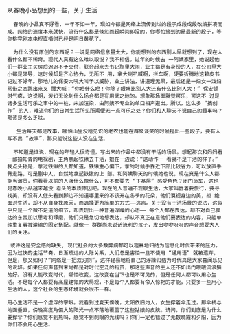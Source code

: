 从春晚小品想到的一些，关于生活

      春晚的小品真不好看，一年不如一年，现如今都是网络上流传到烂的段子成段成段改编拼凑而成。网络的速度本来就快，流行什么都是倏忽而起瞬间即没的，你哪怕摘到的是最新的段子，等你排完剧本电视直播时已经是明日黄花了。

      为什么没有原创的东西呢？一说是网络信息量太大，你能想到的东西别人早就想到了，现在人看什么都不稀奇。现代人真有这么难以取悦？我不相信。过年的时候去 一阿姨家里，她说起他们一群业主买房后迟迟不予交付，联合起来去书记那里大闹，业主都是有身份的人，在公司里大小都是领导，这时候却是齐心协力，无所不 用，拿大喇叭喊啊，拦车啊，硬要折腾地这赖皮书记过不好年。那地儿的保安大吼大叫予以威胁，业主讲法，讲道理无果，最后还是一妇女一泼妇骂街之态跳出来叉 腰大喊：“你瞪什么瞪！你除了眼睛比别人大还有什么比别人大！” 保安顿时气瘪，这说明，泼妇无论到什么场合都是有用武之地的。想象那场面就觉可乐，可这不 过是诸多生活可乐之事中的一桩，未加渲染，由阿姨不专业的单口相声道出。所以，这么多 “搞创作” 的人，难道你们的日常生活所见所闻便无一点可乐之处？你们和人聊天不说自己的趣事吗？那该是多么乏味。

       生活每天都是故事，哪怕山里没啥见识的老农也能在群聚谈笑的时候捏出一些段子，要有人写不出 “故事”，那只能说这些人没在生活。

      不知道是谁说，现在的年轻人很奇怪，写出来的作品中都没有干活的场景。想起那次和妈妈看一部拍知青的电视剧，主角拿起铁锹去干活，娘在一边说：“这动作一 看就不是干活的样子。” 我点头称是，拿过铁锹的人都知道，铁锹重心偏下，拿的时候手靠近下部比较省力，可以放直手臂走路，可是剧中人，自然地拿起铁锹的上 部。和阿姨聊天的时候她也说，现在真是什么人都能当演员，你看看以前的人演什么像什么，可不都要去 “下基层” 感受角色？闭门造车，这也是春晚小品越来越没 看头的本质原因吧。现在的人普遍不观察生活，大家叫嚣着要旅行，要寻找美，却没有人低头看到脚边不知道哪里来的不该开在冬季的花朵，他们漠视身边的美，拒 绝面对生活，却不从自身找原因，而选择更为简单的方式——逃离。关于没有干活场景的说法，这似乎只是一个微不足道的细节，却表现出一种普遍浮躁的心态—— 每个人都在表达，却不对自己表达的东西加以思考和琢磨，他们只是急切地想表达，却从不真正在意他们要表达的内容，只能单纯重复着被灌输的固定搭配。就像一 群群尚未说话流利的孩子，发出咿咿呀呀的声音想要大人们的关注。

     或许这是安全感的缺失, 现代社会的大多数弊病都可以粗暴地归结为信息化时代带来的压力，因为过快的生活节奏，日渐疏远的人际关系，人们总是害怕一旦不使用 “通用语” 就被遗弃，但是，那又如何？“网络是一把双刃剑”，这样轻易地将自己的浮躁归结为时代真是大家喜闻乐见的说辞。如果任何声音到末尾都是对时代空泛的指责，那这些声音的主人还不如出门喂喂流浪猫的好。没有人能改变时代，哪怕改变，这改变在当下也是不可见的，但是任何人都可以用心生活。不是每个人都要有高屋建瓴的大局观，不是每个人都要有令人惊艳的才能，只要多一些用心生活的人，这个社会的生态坏境就会很不一样。

    用心生活不是一个虚浮的字眼。我看到过夏天傍晚，太阳依旧灼人，女生撑着伞走过，那伞柄与地面垂直，傍晚高度角偏大的阳光一点不落地覆盖了这些姑娘的皮肤。请问，你们到底是为什么要撑伞？你们感觉不到热吗，感觉不到刺眼的光线吗？你们一定也错过了无数晚霞和夕阳，因为你们不会用心生活。